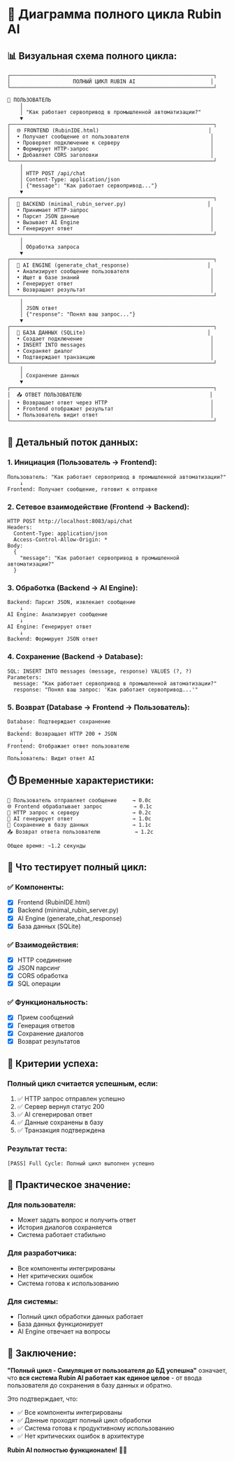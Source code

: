 # 🔄 Диаграмма полного цикла Rubin AI

## 📊 **Визуальная схема полного цикла:**

```
┌─────────────────────────────────────────────────────────────────┐
│                    ПОЛНЫЙ ЦИКЛ RUBIN AI                        │
└─────────────────────────────────────────────────────────────────┘

👤 ПОЛЬЗОВАТЕЛЬ
    │
    │ "Как работает сервопривод в промышленной автоматизации?"
    ▼
┌─────────────────────────────────────────────────────────────────┐
│  🌐 FRONTEND (RubinIDE.html)                                   │
│  • Получает сообщение от пользователя                          │
│  • Проверяет подключение к серверу                             │
│  • Формирует HTTP-запрос                                       │
│  • Добавляет CORS заголовки                                    │
└─────────────────────────────────────────────────────────────────┘
    │
    │ HTTP POST /api/chat
    │ Content-Type: application/json
    │ {"message": "Как работает сервопривод..."}
    ▼
┌─────────────────────────────────────────────────────────────────┐
│  📡 BACKEND (minimal_rubin_server.py)                          │
│  • Принимает HTTP-запрос                                       │
│  • Парсит JSON данные                                          │
│  • Вызывает AI Engine                                          │
│  • Генерирует ответ                                            │
└─────────────────────────────────────────────────────────────────┘
    │
    │ Обработка запроса
    ▼
┌─────────────────────────────────────────────────────────────────┐
│  🤖 AI ENGINE (generate_chat_response)                         │
│  • Анализирует сообщение пользователя                          │
│  • Ищет в базе знаний                                          │
│  • Генерирует ответ                                            │
│  • Возвращает результат                                        │
└─────────────────────────────────────────────────────────────────┘
    │
    │ JSON ответ
    │ {"response": "Понял ваш запрос..."}
    ▼
┌─────────────────────────────────────────────────────────────────┐
│  💾 БАЗА ДАННЫХ (SQLite)                                       │
│  • Создает подключение                                         │
│  • INSERT INTO messages                                        │
│  • Сохраняет диалог                                            │
│  • Подтверждает транзакцию                                     │
└─────────────────────────────────────────────────────────────────┘
    │
    │ Сохранение данных
    ▼
┌─────────────────────────────────────────────────────────────────┐
│  📤 ОТВЕТ ПОЛЬЗОВАТЕЛЮ                                         │
│  • Возвращает ответ через HTTP                                 │
│  • Frontend отображает результат                               │
│  • Пользователь видит ответ                                    │
└─────────────────────────────────────────────────────────────────┘
```

## 🔄 **Детальный поток данных:**

### **1. Инициация (Пользователь → Frontend):**
```
Пользователь: "Как работает сервопривод в промышленной автоматизации?"
    ↓
Frontend: Получает сообщение, готовит к отправке
```

### **2. Сетевое взаимодействие (Frontend → Backend):**
```
HTTP POST http://localhost:8083/api/chat
Headers:
  Content-Type: application/json
  Access-Control-Allow-Origin: *
Body:
  {
    "message": "Как работает сервопривод в промышленной автоматизации?"
  }
```

### **3. Обработка (Backend → AI Engine):**
```
Backend: Парсит JSON, извлекает сообщение
    ↓
AI Engine: Анализирует сообщение
    ↓
AI Engine: Генерирует ответ
    ↓
Backend: Формирует JSON ответ
```

### **4. Сохранение (Backend → Database):**
```
SQL: INSERT INTO messages (message, response) VALUES (?, ?)
Parameters:
  message: "Как работает сервопривод в промышленной автоматизации?"
  response: "Понял ваш запрос: 'Как работает сервопривод...'"
```

### **5. Возврат (Database → Frontend → Пользователь):**
```
Database: Подтверждает сохранение
    ↓
Backend: Возвращает HTTP 200 + JSON
    ↓
Frontend: Отображает ответ пользователю
    ↓
Пользователь: Видит ответ AI
```

## ⏱️ **Временные характеристики:**

```
👤 Пользователь отправляет сообщение     → 0.0с
🌐 Frontend обрабатывает запрос          → 0.1с
📡 HTTP запрос к серверу                 → 0.2с
🤖 AI генерирует ответ                   → 1.0с
💾 Сохранение в базу данных              → 1.1с
📤 Возврат ответа пользователю           → 1.2с

Общее время: ~1.2 секунды
```

## 🧪 **Что тестирует полный цикл:**

### **✅ Компоненты:**
- [x] Frontend (RubinIDE.html)
- [x] Backend (minimal_rubin_server.py)
- [x] AI Engine (generate_chat_response)
- [x] База данных (SQLite)

### **✅ Взаимодействия:**
- [x] HTTP соединение
- [x] JSON парсинг
- [x] CORS обработка
- [x] SQL операции

### **✅ Функциональность:**
- [x] Прием сообщений
- [x] Генерация ответов
- [x] Сохранение диалогов
- [x] Возврат результатов

## 🎯 **Критерии успеха:**

### **Полный цикл считается успешным, если:**
1. ✅ HTTP запрос отправлен успешно
2. ✅ Сервер вернул статус 200
3. ✅ AI сгенерировал ответ
4. ✅ Данные сохранены в базу
5. ✅ Транзакция подтверждена

### **Результат теста:**
```
[PASS] Full Cycle: Полный цикл выполнен успешно
```

## 🚀 **Практическое значение:**

### **Для пользователя:**
- Может задать вопрос и получить ответ
- История диалогов сохраняется
- Система работает стабильно

### **Для разработчика:**
- Все компоненты интегрированы
- Нет критических ошибок
- Система готова к использованию

### **Для системы:**
- Полный цикл обработки данных работает
- База данных функционирует
- AI Engine отвечает на вопросы

## 🎉 **Заключение:**

**"Полный цикл - Симуляция от пользователя до БД успешна"** означает, что **вся система Rubin AI работает как единое целое** - от ввода пользователя до сохранения в базу данных и обратно.

Это подтверждает, что:
- ✅ Все компоненты интегрированы
- ✅ Данные проходят полный цикл обработки
- ✅ Система готова к продуктивному использованию
- ✅ Нет критических ошибок в архитектуре

**Rubin AI полностью функционален!** 🎯✨
